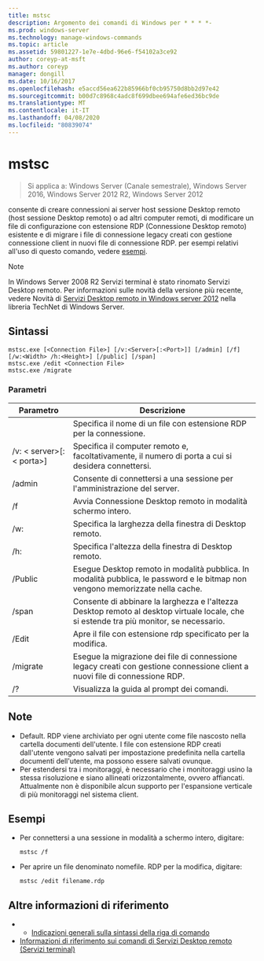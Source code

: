 ```yaml
---
title: mstsc
description: Argomento dei comandi di Windows per * * * *-
ms.prod: windows-server
ms.technology: manage-windows-commands
ms.topic: article
ms.assetid: 59801227-1e7e-4dbd-96e6-f54102a3ce92
author: coreyp-at-msft
ms.author: coreyp
manager: dongill
ms.date: 10/16/2017
ms.openlocfilehash: e5accd56ea622b85966bf0cb95750d8bb2d97e42
ms.sourcegitcommit: b00d7c8968c4adc8f699dbee694afe6ed36bc9de
ms.translationtype: MT
ms.contentlocale: it-IT
ms.lasthandoff: 04/08/2020
ms.locfileid: "80839074"
---
```

# <a name="mstsc"></a>mstsc

>Si applica a: Windows Server (Canale semestrale), Windows Server 2016, Windows Server 2012 R2, Windows Server 2012

consente di creare connessioni ai server host sessione Desktop remoto (host sessione Desktop remoto) o ad altri computer remoti, di modificare un file di configurazione con estensione RDP (Connessione Desktop remoto) esistente e di migrare i file di connessione legacy creati con gestione connessione client in nuovi file di connessione RDP.
per esempi relativi all'uso di questo comando, vedere [esempi](#BKMK_examples).
> [!NOTE]
> In Windows Server 2008 R2 Servizi terminal è stato rinomato Servizi Desktop remoto. Per informazioni sulle novità della versione più recente, vedere Novità di [Servizi Desktop remoto in Windows server 2012](https://technet.microsoft.com/library/hh831527) nella libreria TechNet di Windows Server.

## <a name="syntax"></a>Sintassi
```
mstsc.exe [<Connection File>] [/v:<Server>[:<Port>]] [/admin] [/f] [/w:<Width> /h:<Height>] [/public] [/span]
mstsc.exe /edit <Connection File>
mstsc.exe /migrate
```

### <a name="parameters"></a>Parametri

|        Parametro        |                                                         Descrizione                                                         |
|-------------------------|-----------------------------------------------------------------------------------------------------------------------------|
|    <Connection File>    |                                   Specifica il nome di un file con estensione RDP per la connessione.                                    |
|  /v: < server\>[: < porta\>] |                Specifica il computer remoto e, facoltativamente, il numero di porta a cui si desidera connettersi.                 |
|         /admin          |                                   Consente di connettersi a una sessione per l'amministrazione del server.                                   |
|           /f            |                                    Avvia Connessione Desktop remoto in modalità schermo intero.                                    |
|       /w:<Width>        |                                      Specifica la larghezza della finestra di Desktop remoto.                                      |
|       /h:<Height>       |                                     Specifica l'altezza della finestra di Desktop remoto.                                      |
|         /Public         |                  Esegue Desktop remoto in modalità pubblica. In modalità pubblica, le password e le bitmap non vengono memorizzate nella cache.                  |
|          /span          | Consente di abbinare la larghezza e l'altezza Desktop remoto al desktop virtuale locale, che si estende tra più monitor, se necessario. |
| <Connection File>/Edit |                                         Apre il file con estensione rdp specificato per la modifica.                                          |
|        /migrate         |       Esegue la migrazione dei file di connessione legacy creati con gestione connessione client a nuovi file di connessione RDP.       |
|           /?            |                                            Visualizza la guida al prompt dei comandi.                                             |

## <a name="remarks"></a>Note
-   Default. RDP viene archiviato per ogni utente come file nascosto nella cartella documenti dell'utente. I file con estensione RDP creati dall'utente vengono salvati per impostazione predefinita nella cartella documenti dell'utente, ma possono essere salvati ovunque.
-   Per estendersi tra i monitoraggi, è necessario che i monitoraggi usino la stessa risoluzione e siano allineati orizzontalmente, ovvero affiancati. Attualmente non è disponibile alcun supporto per l'espansione verticale di più monitoraggi nel sistema client.

## <a name="examples"></a><a name=BKMK_examples></a>Esempi
-   Per connettersi a una sessione in modalità a schermo intero, digitare:
    ```
    mstsc /f
    ```
-   Per aprire un file denominato nomefile. RDP per la modifica, digitare:
    ```
    mstsc /edit filename.rdp
    ```

## <a name="additional-references"></a>Altre informazioni di riferimento
-   - [Indicazioni generali sulla sintassi della riga di comando](command-line-syntax-key.md)
-   [Informazioni di riferimento sui comandi di Servizi Desktop remoto (Servizi terminal)](remote-desktop-services-terminal-services-command-reference.md)

